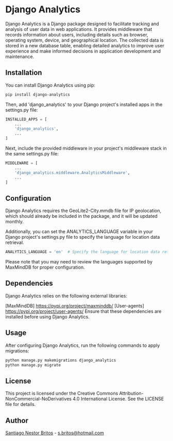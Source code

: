 # Django Analytics

Django Analytics is a Django package designed to facilitate tracking and analysis of user data in web applications. It provides middleware that records information about users, including details such as browser, operating system, device, and geographical location. The collected data is stored in a new database table, enabling detailed analytics to improve user experience and make informed decisions in application development and maintenance.

## Installation

You can install Django Analytics using pip:

```bash
pip install django-analytics
```

Then, add 'django_analytics' to your Django project's installed apps in the settings.py file:

```python
INSTALLED_APPS = [
    ...
    'django_analytics',
    ...
]
```

Next, include the provided middleware in your project's middleware stack in the same settings.py file:

```python
MIDDLEWARE = [
    ...
    'django_analytics.middleware.AnalyticsMiddleware',
    ...
]
```

## Configuration
Django Analytics requires the GeoLite2-City.mmdb file for IP geolocation, which should already be included in the package, and it will be updated monthly.

Additionally, you can set the ANALYTICS_LANGUAGE variable in your Django project's settings.py file to specify the language for location data retrieval.


```python
ANALYTICS_LANGUAGE = 'en'  # Specify the language for location data retrieval
```

Please note that you may need to review the languages supported by MaxMindDB for proper configuration.


## Dependencies

Django Analytics relies on the following external libraries:

[MaxMindDB] https://pypi.org/project/maxminddb/
[User-agents] https://pypi.org/project/user-agents/
Ensure that these dependencies are installed before using Django Analytics.

## Usage

After configuring Django Analytics, run the following commands to apply migrations:

```bash
python manage.py makemigrations django_analytics
python manage.py migrate
```

## License

This project is licensed under the Creative Commons Attribution-NonCommercial-NoDerivatives 4.0 International License. See the LICENSE file for details.

## Author

[Santiago Nestor Britos](mailto:s.britos@hotmail.com) - s.britos@hotmail.com